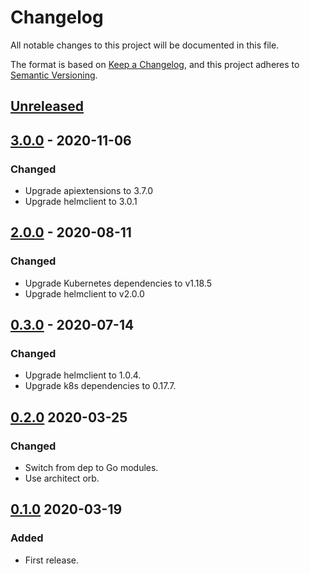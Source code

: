 # Changelog

All notable changes to this project will be documented in this file.

The format is based on [Keep a Changelog](https://keepachangelog.com/en/1.0.0/),
and this project adheres to [Semantic Versioning](https://semver.org/spec/v2.0.0.html).



## [Unreleased]

## [3.0.0] - 2020-11-06

### Changed

- Upgrade apiextensions to 3.7.0
- Upgrade helmclient to 3.0.1

## [2.0.0] - 2020-08-11

### Changed

- Upgrade Kubernetes dependencies to v1.18.5
- Upgrade helmclient to v2.0.0

## [0.3.0] - 2020-07-14

### Changed

- Upgrade helmclient to 1.0.4.
- Upgrade k8s dependencies to 0.17.7.

## [0.2.0] 2020-03-25

### Changed

- Switch from dep to Go modules.
- Use architect orb.



## [0.1.0] 2020-03-19

### Added

- First release.



[Unreleased]: https://github.com/giantswarm/e2e-harness/compare/v3.0.0...HEAD
[3.0.0]: https://github.com/giantswarm/e2e-harness/compare/v2.0.0...v3.0.0
[2.0.0]: https://github.com/giantswarm/e2e-harness/compare/v0.3.0...v2.0.0
[0.3.0]: https://github.com/giantswarm/e2e-harness/compare/v0.2.0...v0.3.0
[0.2.0]: https://github.com/giantswarm/e2e-harness/compare/v0.1.0...v0.2.0

[0.1.0]: https://github.com/giantswarm/e2e-harness/releases/tag/v0.1.0
